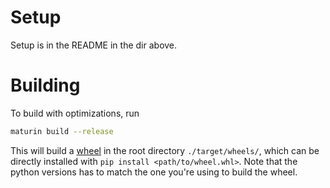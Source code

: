 # Setup

Setup is in the README in the dir above.

# Building

To build with optimizations, run 
```bash
maturin build --release
```

This will build a [wheel](https://peps.python.org/pep-0427/) in the root directory `./target/wheels/`, which can be directly installed with `pip install <path/to/wheel.whl>`. Note that the python versions has to match the one you're using to build the wheel.
